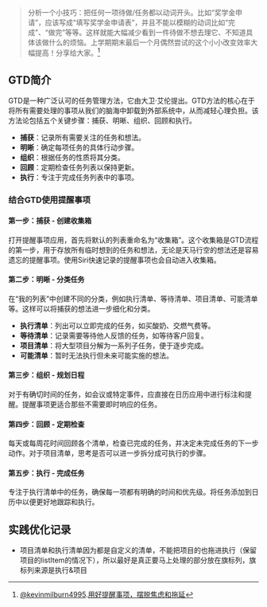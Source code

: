 >分析一个小技巧：把任何一项待做/任务都以动词开头。比如“奖学金申请”，应该写成“填写奖学金申请表”，并且不能以模糊的动词比如“完成”、“做完”等等。这样就能大幅减少看到一件待做不想去理它、不知道具体该做什么的烦恼。上学期期末最后一个月偶然尝试的这个小小改变效率大幅提高！分享给大家。[^1]

## **GTD简介**

GTD是一种广泛认可的任务管理方法，它由大卫·艾伦提出。GTD方法的核心在于将所有需要处理的事项从我们的脑海中卸载到外部系统中，从而减轻心理负担。该方法论包括五个关键步骤：捕获、明晰、组织、回顾和执行。

- **捕获**：记录所有需要关注的任务和想法。
- **明晰**：确定每项任务的具体行动步骤。
- **组织**：根据任务的性质将其分类。
- **回顾**：定期检查任务列表以保持更新。
- **执行**：专注于完成任务列表中的事项。

### **结合GTD使用提醒事项**

#### 第一步：捕获 - 创建收集箱

打开提醒事项应用，首先将默认的列表重命名为“收集箱”。这个收集箱是GTD流程的第一步，用于存放所有临时想到的任务和想法，无论是天马行空的想法还是容易遗忘的提醒事项。使用Siri快速记录的提醒事项也会自动进入收集箱。

#### 第二步：明晰 - 分类任务

在“我的列表”中创建不同的分类，例如执行清单、等待清单、项目清单、可能清单等。这样可以将捕获的想法进一步细化和分类。

- **执行清单**：列出可以立即完成的任务，如买酸奶、交燃气费等。
- **等待清单**：记录需要等待他人反馈的任务，如等待客户回复。
- **项目清单**：将大型项目分解为一系列子任务，便于逐步完成。
- **可能清单**：暂时无法执行但未来可能实施的想法。

#### 第三步：组织 - 规划日程

对于有确切时间的任务，如会议或特定事件，应直接在日历应用中进行标注和提醒。提醒事项更适合那些不需要即时响应的任务。

#### 第四步：回顾 - 定期检查

每天或每周花时间回顾各个清单，检查已完成的任务，并决定未完成任务的下一步动作。对于项目清单，思考是否可以进一步拆分成可执行的步骤。

#### 第五步：执行 - 完成任务

专注于执行清单中的任务，确保每一项都有明确的时间和优先级。将任务添加到日历中以便更好地跟踪和执行。



## 实践优化记录
- 项目清单和执行清单因为都是自定义的清单，不能把项目的也拖进执行（保留项目的listItem的情况下），所以最好是真正要马上处理的部分放在旗标列，旗标列来源是执行&项目



[^1]: [@kevinmilburn4995](https://www.youtube.com/@kevinmilburn4995).[用好提醒事项，摆脱焦虑和拖延](https://www.youtube.com/watch?v=fFE0Td2o98Y&lc=UgxJotn18rW_RVprRLB4AaABAg)